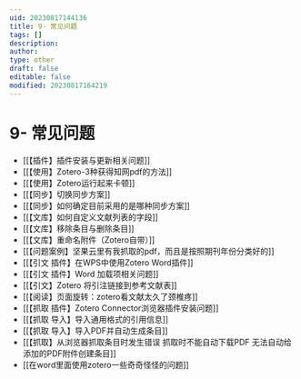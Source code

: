 ```yaml
---
uid: 20230817144136
title: 9- 常见问题
tags: []
description: 
author: 
type: other
draft: false
editable: false
modified: 20230817164219
---
```


# 9- 常见问题

- [[【插件】插件安装与更新相关问题]]
- [[【使用】Zotero-3种获得知网pdf的方法]]
- [[【使用】Zotero运行起来卡顿]]
- [[【同步】切换同步方案]]
- [[【同步】如何确定目前采用的是哪种同步方案]]
- [[【文库】如何自定义文献列表的字段]]
- [[【文库】移除条目与删除条目]]
- [[【文库】重命名附件（Zotero自带）]]
- [[【问题案例】坚果云里有我抓取的pdf，而且是按照期刊年份分类好的]]
- [[【引文 插件】在WPS中使用Zotero Word插件]]
- [[【引文 插件】Word 加载项相关问题]]
- [[【引文】Zotero 将引注链接到参考文献表]]
- [[【阅读】页面旋转：zotero看文献太久了颈椎疼]]
- [[【抓取 插件】Zotero Connector浏览器插件安装问题]]
- [[【抓取 导入】导入通用格式的引用信息]]
- [[【抓取 导入】导入PDF并自动生成条目]]
- [[【抓取】从浏览器抓取条目时发生错误 抓取时不能自动下载PDF 无法自动给添加的PDF附件创建条目]]
- [[在word里面使用zotero一些奇奇怪怪的问题]]